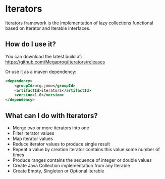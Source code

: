 # Iterators

Iterators framework is the implementation of lazy collections functional based on Iterator and Iterable interfaces.

## How do I use it?

You can download the latest build at:
    https://github.com/Megaprog/Iterators/releases

Or use it as a maven dependency:

```xml
<dependency>
    <groupId>org.jmmo</groupId>
    <artifactId>iterators</artifactId>
    <version>1.0</version>
</dependency>
```

## What can I do with Iterators?

- Merge two or more iterators into one
- Filter iterator values
- Map iterator values
- Reduce iterator values to produce single result
- Repeat a value by creation iterator contains this value some number of times
- Produce ranges contains the sequence of integer or double values
- Create Java Collection implementation from any Iterable
- Create Empty, Singleton or Optional Iterable

